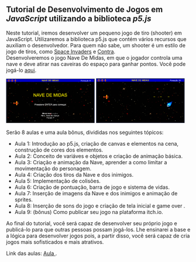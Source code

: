 ## Tutorial de Desenvolvimento de Jogos em _JavaScript_ utilizando a biblioteca *p5.js*

Neste tutorial, iremos desenvolver um pequeno jogo de tiro (shooter) em JavaScript. Utilizaremos a biblioteca p5.js que contém vários recursos que auxiliam o desenvolvedor. Para quem não sabe, um shooter é um estilo de jogo de tiros, como <a href="https://www.youtube.com/watch?v=opru6qPsPa4">Space Invaders</a> e <a href="https://www.youtube.com/watch?v=JE5S12PTQac">Contra</a>.<br>
Desenvolveremos o jogo Nave De Midas, em que o jogador controla uma nave e deve atirar nas caveiras do espaço para ganhar pontos. Você pode jogá-lo <a href="https://editor.p5js.org/douglasm/present/4vXkeauZ3">aqui</a>.

<img src="https://github.com/douglasmateuss/JogoEmJavaScript_NaveDeMidas/blob/master/NaveDeMidas_capa.png" width="48%" height="48%"> <img src="https://github.com/douglasmateuss/JogoEmJavaScript_NaveDeMidas/blob/master/NaveDeMidas_jogo.png" width="48%" height="48%">

Serão 8 aulas e uma aula bônus, divididas nos seguintes tópicos:

- Aula 1: Introdução ao p5.js, criação de canvas e elementos na cena, construção de cores dos elementos.
- Aula 2: Conceito de variáves e objetos e criação de animação básica.
- Aula 3: Criação e animação da Nave, aprender a como limitar a movimentação do personagem.
- Aula 4: Criação dos tiros da Nave e dos inimigos.
- Aula 5: Implementação de colisões.
- Aula 6: Criação de pontuação, barra de jogo e sistema de vidas.
- Aula 7: Inserção de imagens da Nave e dos inimigos e animação de sprites.
- Aula 8: Inserção de sons do jogo e criação de tela inicial e game over .
- Aula 9: (bônus) Como publicar seu jogo na plataforma itch.io.

Ao final do tutorial, você será capaz de desenvolver seu próprio jogo e publicá-lo para que outras pessoas possam jogá-los. Lhe ensinarei a base e a lógica para desenvolver jogos  pois, a partir disso, você será capaz de cria jogos mais sofisticados e mais atrativos.

Link das aulas: <a href = "https://www.youtube.com/watch?v=av10oghY2Vg&list=PLoBBiVsE_5VO-SvRrRMZnFZyIatWrapX2&ab_channel=DouglasMateus"> Aula </a>.

